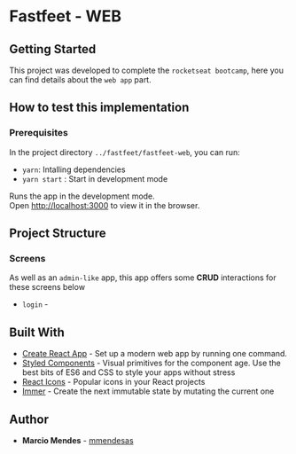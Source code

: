# Fastfeet - WEB

## Getting Started

This project was developed to complete the `rocketseat bootcamp`, here you can find details about the `web app` part.

## How to test this implementation

### Prerequisites

In the project directory `../fastfeet/fastfeet-web`, you can run:

- `yarn`: Intalling dependencies
- `yarn start` : Start in development mode

Runs the app in the development mode.<br>
Open [http://localhost:3000](http://localhost:3000) to view it in the browser.

## Project Structure

### Screens

As well as an `admin-like` app, this app offers some **CRUD** interactions for these screens below

- `login` -

## Built With

- [Create React App](https://create-react-app.dev/) - Set up a modern web app by running one command.
- [Styled Components](https://www.styled-components.com/) - Visual primitives for the component age. Use the best bits of ES6 and CSS to style your apps without stress
- [React Icons](https://react-icons.netlify.com/#/) - Popular icons in your React projects
- [Immer](https://github.com/immerjs/immer) - Create the next immutable state by mutating the current one

## Author

- **Marcio Mendes** - [mmendesas](https://github.com/mmendesas)
